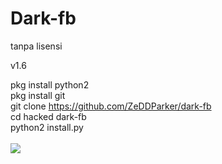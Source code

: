 # Dark-fb
tanpa lisensi

v1.6 <br>

pkg install python2<br>
pkg install git<Br>
git clone https://github.com/ZeDDParker/dark-fb<Br>
cd hacked dark-fb<br>
python2 install.py<br>
<br>
<img src="https://raw.githubusercontent.com/rezadkim/dark-fb/master/Screenshot_2019-05-08-19-47-56.png">
